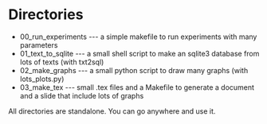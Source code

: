 
# Directories

* 00_run_experiments --- a simple makefile to run experiments with many parameters
* 01_text_to_sqlite --- a small shell script to make an sqlite3 database from lots of texts (with txt2sql)
* 02_make_graphs --- a small python script to draw many graphs (with lots_plots.py)
* 03_make_tex --- small .tex files and a Makefile to generate a document and a slide that include lots of graphs

All directories are standalone.  You can go anywhere and use it.